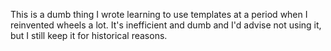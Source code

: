 This is a dumb thing I wrote learning to use templates at a period when I reinvented wheels a lot. It's inefficient and dumb and I'd advise not using it, but I still keep it for historical reasons.
